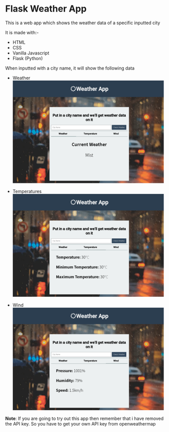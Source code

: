 # Flask Weather App

This is a web app which shows the weather data of a specific inputted city

It is made with:-
* HTML
* CSS
* Vanilla Javascript
* Flask (Python)

When inputted with a city name,
it will show the following data

* Weather
![](imgs/img1.png)

* Temperatures
![](imgs/img2.png)

* Wind
![](imgs/img3.png)

__Note__: If you are going to try out this app then remember that i have removed the API key. So you have to get your own API key from openweathermap
